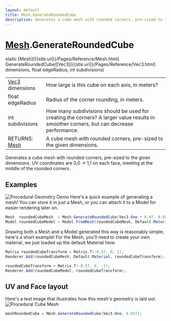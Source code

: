 ```yaml
---
layout: default
title: Mesh.GenerateRoundedCube
description: Generates a cube mesh with rounded corners, pre-sized to the given dimensions. UV coordinates are 0,0 -> 1,1 on each face, meeting at the middle of the rounded corners.
---
```

# [Mesh]({{site.url}}/Pages/Reference/Mesh.html).GenerateRoundedCube

<div class='signature' markdown='1'>
static [Mesh]({{site.url}}/Pages/Reference/Mesh.html) GenerateRoundedCube([Vec3]({{site.url}}/Pages/Reference/Vec3.html) dimensions, float edgeRadius, int subdivisions)
</div>

|  |  |
|--|--|
|[Vec3]({{site.url}}/Pages/Reference/Vec3.html) dimensions|How large is this cube on each axis, in             meters?|
|float edgeRadius|Radius of the corner rounding, in             meters.|
|int subdivisions|How many subdivisions should be used             for creating the corners?              A larger value results in smoother corners, but can decrease             performance.|
|RETURNS: [Mesh]({{site.url}}/Pages/Reference/Mesh.html)|A cube mesh with rounded corners, pre-sized to the given dimensions.|

Generates a cube mesh with rounded corners, pre-sized to
the given dimensions. UV coordinates are 0,0 -> 1,1 on each face,
meeting at the middle of the rounded corners.




## Examples

![Procedural Geometry Demo]({{site.url}}/img/screenshots/ProceduralGeometry.jpg)
Here's a quick example of generating a mesh! You can store it in just a
Mesh, or you can attach it to a Model for easier rendering later on.
```csharp
Mesh  roundedCubeMesh  = Mesh.GenerateRoundedCube(Vec3.One * 0.4f, 0.05f);
Model roundedCubeModel = Model.FromMesh(roundedCubeMesh, Default.Material);
```
Drawing both a Mesh and a Model generated this way is reasonably simple,
here's a short example! For the Mesh, you'll need to create your own material,
we just loaded up the default Material here.
```csharp
Matrix roundedCubeTransform = Matrix.T(-0.5f, 0, 1);
Renderer.Add(roundedCubeMesh, Default.Material, roundedCubeTransform);

roundedCubeTransform = Matrix.T(-0.5f, 0, -1);
Renderer.Add(roundedCubeModel, roundedCubeTransform);
```
## UV and Face layout
Here's a test image that illustrates how this mesh's geometry is
laid out.
![Procedural Cube Mesh]({{site.screen_url}}/ProcGeoRoundedCube.jpg)
```csharp
meshRoundedCube = Mesh.GenerateRoundedCube(Vec3.One, 0.05f);
```

